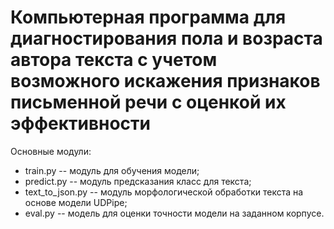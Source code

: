 # Компьютерная программа для диагностирования пола и возраста автора текста с учетом возможного искажения признаков письменной речи с оценкой их эффективности

Основные модули:
- train.py -- модуль для обучения модели;
- predict.py -- модуль предсказания класс для текста;
- text_to_json.py -- модуль морфологической обработки текста на основе модели UDPipe;
- eval.py -- модель для оценки точности модели на заданном корпусе.